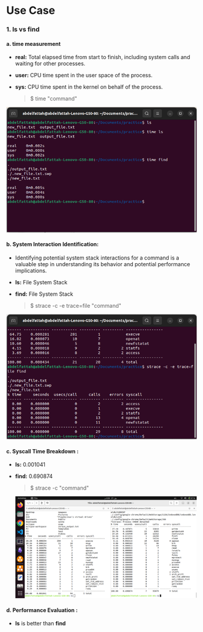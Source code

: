 <h1>Use Case</h1>
<h3>1. ls vs find</h3>
<h4>a. time measurement</h4>

- <strong>real:</strong> Total elapsed time from start to finish, including system calls and waiting for other processes.

- <strong>user:</strong> CPU time spent in the user space of the process.

- <strong>sys:</strong> CPU time spent in the kernel on behalf of the process.

  > $ time "command"

![ Result  ](time1.png "lsVSfind")

<h4>b. System Interaction Identification:</h4>

- Identifying potential system stack interactions for a command is a valuable step in understanding its behavior and potential performance implications.

 - <strong>ls:</strong> File System Stack

- <strong>find:</strong> File System Stack

  > $ strace -c -e trace=file "command"

![ Result  ](systemCallInteract_ls_vs_find.png "lsVSfind")

<h4>c. Syscall Time Breakdown :</h4>

 - <strong>ls:</strong> 0.001041

- <strong>find:</strong> 0.690874

  > $ strace -c "command"

  ![ Result  ](SystemCallBreakdown_ls_VS_find.png "lsVSfind")
  

<h4>d. Performance Evaluation :</h4>

- <strong>ls</strong> is better than <strong>find</strong>

